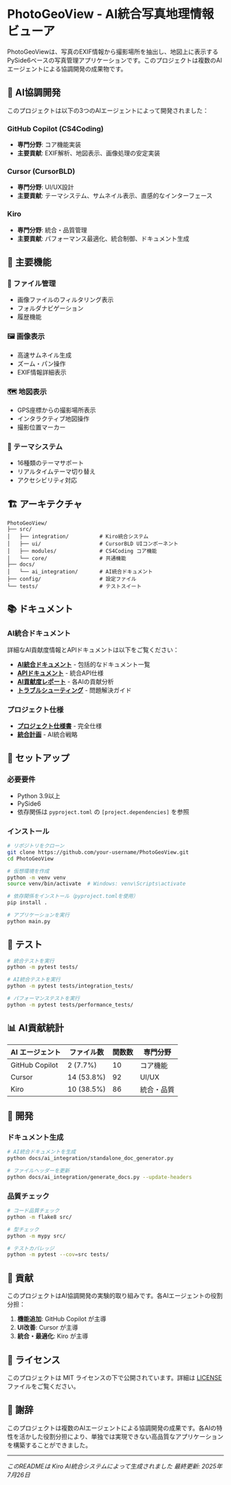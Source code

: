 # PhotoGeoView - AI統合写真地理情報ビューア

PhotoGeoViewは、写真のEXIF情報から撮影場所を抽出し、地図上に表示するPySide6ベースの写真管理アプリケーションです。このプロジェクトは複数のAIエージェントによる協調開発の成果物です。

## 🤖 AI協調開発

このプロジェクトは以下の3つのAIエージェントによって開発されました：

### GitHub Copilot (CS4Coding)
- **専門分野**: コア機能実装
- **主要貢献**: EXIF解析、地図表示、画像処理の安定実装

### Cursor (CursorBLD)
- **専門分野**: UI/UX設計
- **主要貢献**: テーマシステム、サムネイル表示、直感的なインターフェース

### Kiro
- **専門分野**: 統合・品質管理
- **主要貢献**: パフォーマンス最適化、統合制御、ドキュメント生成

## 🎯 主要機能

### 📁 ファイル管理
- 画像ファイルのフィルタリング表示
- フォルダナビゲーション
- 履歴機能

### 🖼️ 画像表示
- 高速サムネイル生成
- ズーム・パン操作
- EXIF情報詳細表示

### 🗺️ 地図表示
- GPS座標からの撮影場所表示
- インタラクティブ地図操作
- 撮影位置マーカー

### 🎨 テーマシステム
- 16種類のテーマサポート
- リアルタイムテーマ切り替え
- アクセシビリティ対応

## 🏗️ アーキテクチャ

```
PhotoGeoView/
├── src/
│   ├── integration/          # Kiro統合システム
│   ├── ui/                   # CursorBLD UIコンポーネント
│   ├── modules/              # CS4Coding コア機能
│   └── core/                 # 共通機能
├── docs/
│   └── ai_integration/       # AI統合ドキュメント
├── config/                   # 設定ファイル
└── tests/                    # テストスイート
```

## 📚 ドキュメント

### AI統合ドキュメント
詳細なAI貢献度情報とAPIドキュメントは以下をご覧ください：

- **[AI統合ドキュメント](docs/ai_integration/README.md)** - 包括的なドキュメント一覧
- **[APIドキュメント](docs/ai_integration/api_documentation.md)** - 統合API仕様
- **[AI貢献度レポート](docs/ai_integration/ai_contribution_report.md)** - 各AIの貢献分析
- **[トラブルシューティング](docs/ai_integration/troubleshooting_guide.md)** - 問題解決ガイド

### プロジェクト仕様
- **[プロジェクト仕様書](docs/PhotoGeoView_ProjectSpecification.md)** - 完全仕様
- **[統合計画](docs/integration_plan.md)** - AI統合戦略

## 🚀 セットアップ

### 必要要件
- Python 3.9以上
- PySide6
- 依存関係は `pyproject.toml` の `[project.dependencies]` を参照

### インストール
```bash
# リポジトリをクローン
git clone https://github.com/your-username/PhotoGeoView.git
cd PhotoGeoView

# 仮想環境を作成
python -m venv venv
source venv/bin/activate  # Windows: venv\Scripts\activate

# 依存関係をインストール（pyproject.tomlを使用）
pip install .

# アプリケーションを実行
python main.py
```

## 🧪 テスト

```bash
# 統合テストを実行
python -m pytest tests/

# AI統合テストを実行
python -m pytest tests/integration_tests/

# パフォーマンステストを実行
python -m pytest tests/performance_tests/
```

## 📊 AI貢献統計

| AI エージェント | ファイル数 | 関数数 | 専門分野 |
|----------------|-----------|--------|----------|
| GitHub Copilot | 2 (7.7%) | 10 | コア機能 |
| Cursor | 14 (53.8%) | 92 | UI/UX |
| Kiro | 10 (38.5%) | 86 | 統合・品質 |

## 🔧 開発

### ドキュメント生成
```bash
# AI統合ドキュメントを生成
python docs/ai_integration/standalone_doc_generator.py

# ファイルヘッダーを更新
python docs/ai_integration/generate_docs.py --update-headers
```

### 品質チェック
```bash
# コード品質チェック
python -m flake8 src/

# 型チェック
python -m mypy src/

# テストカバレッジ
python -m pytest --cov=src tests/
```

## 🤝 貢献

このプロジェクトはAI協調開発の実験的取り組みです。各AIエージェントの役割分担：

1. **機能追加**: GitHub Copilot が主導
2. **UI改善**: Cursor が主導
3. **統合・最適化**: Kiro が主導

## 📄 ライセンス

このプロジェクトは MIT ライセンスの下で公開されています。詳細は [LICENSE](LICENSE) ファイルをご覧ください。

## 🙏 謝辞

このプロジェクトは複数のAIエージェントによる協調開発の成果です。各AIの特性を活かした役割分担により、単独では実現できない高品質なアプリケーションを構築することができました。

---

*このREADMEは Kiro AI統合システムによって生成されました*
*最終更新: 2025年7月26日*
